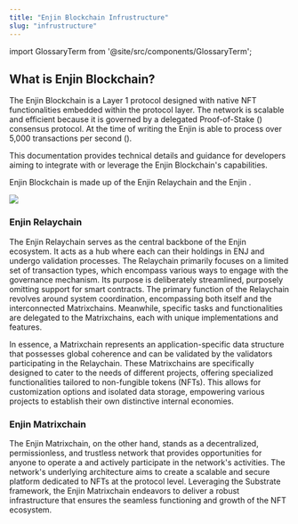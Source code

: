 ```yaml
---
title: "Enjin Blockchain Infrustructure"
slug: "infrustructure"
---
```


import GlossaryTerm from '@site/src/components/GlossaryTerm';

## What is Enjin Blockchain?

The Enjin Blockchain is a Layer 1 protocol designed with native NFT functionalities embedded within the protocol layer. The network is scalable and efficient because it is governed by a delegated Proof-of-Stake (<GlossaryTerm id="pos" />) consensus protocol. At the time of writing the Enjin <GlossaryTerm id="relaychain" /> is able to process over 5,000 transactions per second (<GlossaryTerm id="tps" />).

This documentation provides technical details and guidance for developers aiming to integrate with or leverage the Enjin Blockchain's capabilities.

Enjin Blockchain is made up of the Enjin Relaychain and the Enjin <GlossaryTerm id="matrixchain" />. 

![](/img/components/blockchain-infrastructure/1.png)

### Enjin Relaychain

The Enjin Relaychain serves as the central backbone of the Enjin ecosystem. It acts as a hub where each <GlossaryTerm id="validator" /> can <GlossaryTerm id="stake" /> their holdings in ENJ and undergo validation processes. The Relaychain primarily focuses on a limited set of transaction types, which encompass various ways to engage with the governance mechanism. Its purpose is deliberately streamlined, purposely omitting support for smart contracts. The primary function of the Relaychain revolves around system coordination, encompassing both itself and the interconnected Matrixchains. Meanwhile, specific tasks and functionalities are delegated to the Matrixchains, each with unique implementations and features.

In essence, a Matrixchain represents an application-specific data structure that possesses global coherence and can be validated by the validators participating in the Relaychain. These Matrixchains are specifically designed to cater to the needs of different projects, offering specialized functionalities tailored to non-fungible tokens (NFTs). This allows for customization options and isolated data storage, empowering various projects to establish their own distinctive internal economies.

### Enjin Matrixchain

The Enjin Matrixchain, on the other hand, stands as a decentralized, permissionless, and trustless network that provides opportunities for anyone to operate a <GlossaryTerm id="node" /> and actively participate in the network's activities. The network's underlying architecture aims to create a scalable and secure platform dedicated to NFTs at the protocol level. Leveraging the Substrate framework, the Enjin Matrixchain endeavors to deliver a robust infrastructure that ensures the seamless functioning and growth of the NFT ecosystem.
